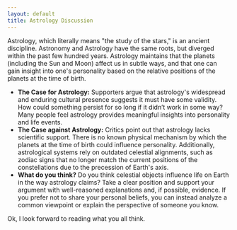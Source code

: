 ```yaml
---
layout: default
title: Astrology Discussion
---
```


Astrology, which literally means "the study of the stars," is an ancient discipline. Astronomy and Astrology have the same roots, but diverged within the past few hundred years. Astrology maintains that the planets (including the Sun and Moon) affect us in subtle ways, and that one can gain insight into one's personality based on the relative positions of the planets at the time of birth. 

- **The Case for Astrology:** Supporters argue that astrology's widespread and enduring cultural presence suggests it must have some validity. How could something persist for so long if it didn’t work in some way? Many people feel astrology provides meaningful insights into personality and life events.
- **The Case against Astrology:** Critics point out that astrology lacks scientific support. There is no known physical mechanism by which the planets at the time of birth could influence personality. Additionally, astrological systems rely on outdated celestial alignments, such as zodiac signs that no longer match the current positions of the constellations due to the precession of Earth's axis.
- **What do you think?** Do you think celestial objects influence life on Earth in the way astrology claims? Take a clear position and support your argument with well-reasoned explanations and, if possible, evidence. If you prefer not to share your personal beliefs, you can instead analyze a common viewpoint or explain the perspective of someone you know.

Ok, I look forward to reading what you all think.
